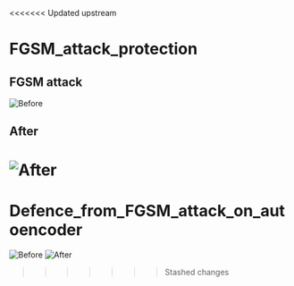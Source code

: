 <<<<<<< Updated upstream
# FGSM_attack_protection

## FGSM attack
![Before](https://github.com/D41C/Defence_from_FGSM_attack_on_autoencoder/blob/main/d1.png)

## After 
![After](https://github.com/D41C/Defence_from_FGSM_attack_on_autoencoder/blob/main/d2.png)
=======
# Defence_from_FGSM_attack_on_autoencoder
 
![Before](D:\Develop\PyProject\Defence_from_FGSM_attack\1.png)
![After](D:\Develop\PyProject\Defence_from_FGSM_attack\2.png)
>>>>>>> Stashed changes
